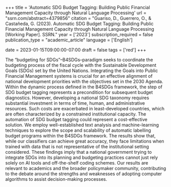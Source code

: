 +++
title = 'Automatic SDG Budget Tagging: Building Public Financial Management Capacity through Natural Language Processing'
url = "ssrn.com/abstract=4379856"
citation = "Guariso, D., Guerrero, O., &amp; Castañeda, G. (2023). Automatic SDG Budget Tagging: Building Public Financial Management Capacity through Natural Language Processing [Working Paper]. SSRN."
year = ['2023']
subscription_required = false
publication_type = "academic_article"
language = ['English']


date = 2023-01-15T09:00:00-07:00
draft = false
tags = ['red']
+++

The “budgeting for SDGs”–B4SDGs–paradigm seeks to coordinate the budgeting process of the fiscal cycle with the Sustainable Development Goals (SDGs) set by the United Nations. Integrating the Goals into Public Financial Management systems is crucial for an effective alignment of national development priorities with the objectives set in the 2030 Agenda. Within the dynamic process defined in the B4SDGs framework, the step of SDG budget tagging represents a precondition for subsequent budget diagnostics. However, developing a national SDG taxonomy requires substantial investment in terms of time, human, and administrative resources. Such costs are exacerbated in least-developed countries, which are often characterized by a constrained institutional capacity. The automation of SDG budget tagging could represent a cost-effective solution. We employ well-established text analysis and machine-learning techniques to explore the scope and scalability of automatic labelling budget programs within the B4SDGs framework. The results show that, while our classifiers can achieve great accuracy, they face limitations when trained with data that is not representative of the institutional setting considered. These findings imply that a national government trying to integrate SDGs into its planning and budgeting practices cannot just rely solely on AI tools and off-the-shelf coding schemes. Our results are relevant to academics and the broader policymaker community, contributing to the debate around the strengths and weaknesses of adopting computer algorithms to assist decision-making processes.